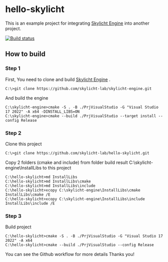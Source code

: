 # hello-skylicht

This is an example project for integrating [Skylicht Engine](https://github.com/skylicht-lab/skylicht-engine) into another project.

[![Build status](https://github.com/skylicht-lab/hello-skylicht/workflows/build/badge.svg)](https://github.com/skylicht-lab/hello-skylicht/actions?workflow=build)

## How to build

### Step 1
First, You need to clone and build [Skylicht Engine](https://github.com/skylicht-lab/skylicht-engine) .
```Shell
C:\>git clone https://github.com/skylicht-lab/skylicht-engine.git
```

And build the engine

```Shell
C:\skylicht-engine>cmake -S . -B ./PrjVisualStudio -G "Visual Studio 17 2022" -A x64 -DINSTALL_LIBS=ON
C:\skylicht-engine>cmake --build ./PrjVisualStudio --target install --config Release
```

### Step 2

Clone this project

```Shell
C:\>git clone https://github.com/skylicht-lab/hello-skylicht.git
```

Copy 2 folders (cmake and include) from folder build result C:\skylicht-engine\InstallLibs to this project

```Shell
C:\hello-skylicht>md InstallLibs
C:\hello-skylicht>md InstallLibs\cmake
C:\hello-skylicht>md InstallLibs\include
C:\hello-skylicht>xcopy C:\skylicht-engine\InstallLibs\cmake InstallLibs\cmake /E
C:\hello-skylicht>xcopy C:\skylicht-engine\InstallLibs\include InstallLibs\include /E
```
### Step 3

Build project

```Shell
C:\hello-skylicht>cmake -S . -B ./PrjVisualStudio -G "Visual Studio 17 2022" -A x64
C:\hello-skylicht>cmake --build ./PrjVisualStudio --config Release
```

You can see the Github workflow for more details
Thanks you!
